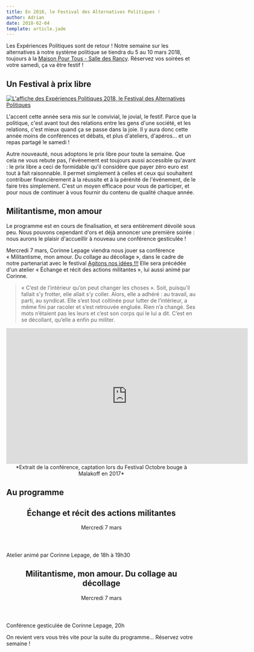 ```yaml
---
title: En 2018, le Festival des Alternatives Politiques !
author: Adrian
date: 2018-02-04
template: article.jade
---
```


Les Expériences Politiques sont de retour ! Notre semaine sur les alternatives à notre système politique se tiendra du 5 au 10 mars 2018, toujours à la [Maison Pour Tous - Salle des Rancy](http://www.salledesrancy.com/). Réservez vos soirées et votre samedi, ça va être festif !

## Un Festival à prix libre

[<img class="image-decoration" src="/medias/assets/expepol-2018-affiche-small.png" alt="L'affiche des Expériences Politiques 2018, le Festival des Alternatives Politiques" />](/medias/assets/expepol-2018-affiche.png)

L'accent cette année sera mis sur le convivial, le jovial, le festif. Parce que la politique, c'est avant tout des relations entre les gens d'une société, et les relations, c'est mieux quand ça se passe dans la joie. Il y aura donc cette année moins de conférences et débats, et plus d'ateliers, d'apéros… et un repas partagé le samedi !

Autre nouveauté, nous adoptons le prix libre pour toute la semaine. Que cela ne vous rebute pas, l'événement est toujours aussi accessible qu'avant : le prix libre a ceci de formidable qu'il considère que payer zéro euro est tout à fait raisonnable. Il permet simplement à celles et ceux qui souhaitent contribuer financièrement à la réussite et à la pérénité de l'événement, de le faire très simplement. C'est un moyen efficace pour vous de participer, et pour nous de continuer à vous fournir du contenu de qualité chaque année.

## Militantisme, mon amour

Le programme est en cours de finalisation, et sera entièrement dévoilé sous peu. Nous pouvons cependant d'ors et déjà annoncer une première soirée : nous aurons le plaisir d'accueillir à nouveau une conférence gesticulée !

Mercredi 7 mars, Corinne Lepage viendra nous jouer sa conférence «&nbsp;Militantisme, mon amour. Du collage au décollage&nbsp;», dans le cadre de notre partenariat avec le festival [Agitons nos idées !!!](https://festiconfslyon.fr/) Elle sera précédée d'un atelier «&nbsp;Échange et récit des actions militantes&nbsp;», lui aussi animé par Corinne.

> «&nbsp;C’est de l’intérieur qu’on peut changer les choses&nbsp;». Soit, puisqu’il fallait s’y frotter, elle allait s’y coller. Alors, elle a adhéré : au travail, au parti, au syndicat. Elle s’est tout coltinée pour lutter de l’intérieur, a même fini par racoler et s’est retrouvée engluée. Rien n’a changé. Ses mots n’étaient pas les leurs et c’est son corps qui le lui a dit. C’est en se décollant, qu’elle a enfin pu militer.

<p style="text-align: center;">
    <iframe src="https://player.vimeo.com/video/248032922" width="640" height="360" frameborder="0" webkitallowfullscreen mozallowfullscreen allowfullscreen></iframe><br />
    *Extrait de la conférence, captation lors du Festival Octobre bouge à Malakoff en 2017*
</p>

## Au programme

<section class="event">
    <header>
        <h2><span class="title">Échange et récit des actions militantes</span></h2>
        <p class="infos">Mercredi 7 mars</p>
    </header>
    <p class="summary">Atelier animé par Corinne Lepage, de 18h à 19h30</p>
</section>

<section class="event">
    <header>
        <h2><span class="title">Militantisme, mon amour. Du collage au décollage</span></h2>
        <p class="infos">Mercredi 7 mars</p>
    </header>
    <p class="summary">Conférence gesticulée de Corinne Lepage, 20h</p>
</section>

On revient vers vous très vite pour la suite du programme… Réservez votre semaine !
